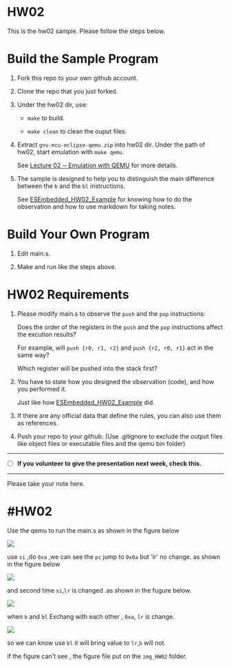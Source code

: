HW02
===
This is the hw02 sample. Please follow the steps below.

# Build the Sample Program

1. Fork this repo to your own github account.

2. Clone the repo that you just forked.

3. Under the hw02 dir, use:

	* `make` to build.

	* `make clean` to clean the ouput files.

4. Extract `gnu-mcu-eclipse-qemu.zip` into hw02 dir. Under the path of hw02, start emulation with `make qemu`.

	See [Lecture 02 ─ Emulation with QEMU] for more details.

5. The sample is designed to help you to distinguish the main difference between the `b` and the `bl` instructions.  

	See [ESEmbedded_HW02_Example] for knowing how to do the observation and how to use markdown for taking notes.

# Build Your Own Program

1. Edit main.s.

2. Make and run like the steps above.

# HW02 Requirements

1. Please modify main.s to observe the `push` and the `pop` instructions:  

	Does the order of the registers in the `push` and the `pop` instructions affect the excution results?  

	For example, will `push {r0, r1, r2}` and `push {r2, r0, r1}` act in the same way?  

	Which register will be pushed into the stack first?

2. You have to state how you designed the observation (code), and how you performed it.  

	Just like how [ESEmbedded_HW02_Example] did.

3. If there are any official data that define the rules, you can also use them as references.

4. Push your repo to your github. (Use .gitignore to exclude the output files like object files or executable files and the qemu bin folder)

[Lecture 02 ─ Emulation with QEMU]: http://www.nc.es.ncku.edu.tw/course/embedded/02/#Emulation-with-QEMU
[ESEmbedded_HW02_Example]: https://github.com/vwxyzjimmy/ESEmbedded_HW02_Example

--------------------

- [ ] **If you volunteer to give the presentation next week, check this.**

--------------------

Please take your note here.


#HW02
===
Use the qemu to run the main.s as shown in the figure below

![](https://github.com/ESEmbedded_HW02/img_HW02/img_HW02/before.jpg)

use `si` ,do `0xa` ,we can see the `pc` jump to  `0x0a` but 'lr' no change. as shown in the figure below


![](https://github.com/ESEmbedded_HW02/img_HW02/img_HW02/f_SI.jpg)

and second time `si`,`lr` is changed .as shown in the fugure below.


![](https://github.com/ESEmbedded_HW02/img_HW02/img_HW02/S_SI.jpg)

when `b` and `bl` Exchang with each other , `0xa`, `lr` is change.


![](https://github.com/ESEmbedded_HW02/img_HW02/img_HW02/BLB_S_SI.jpg)

so we can know use `bl` it will bring value to `lr`,`b` will not.

if the figure can't see , the figure file put on the `img_HW02` folder.





